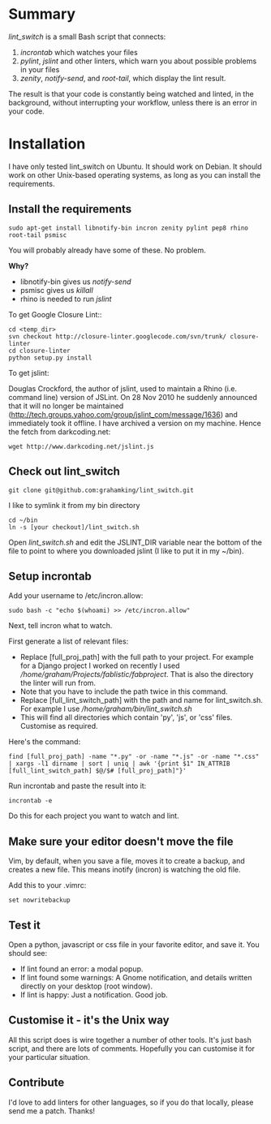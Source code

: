 
# Summary

*lint_switch* is a small Bash script that connects:

1. _incrontab_ which watches your files
1. _pylint_, _jslint_ and other linters, which warn you about possible problems
in your files
1. _zenity_, _notify-send_, and _root-tail_, which display the lint result.

The result is that your code is constantly being watched and linted,
in the background, without interrupting your workflow, unless
there is an error in your code.

# Installation

I have only tested lint_switch on Ubuntu. It should work on Debian.
It should work on other Unix-based operating systems, as long as you
can install the requirements.

## Install the requirements

    sudo apt-get install libnotify-bin incron zenity pylint pep8 rhino root-tail psmisc

You will probably already have some of these. No problem.

**Why?**

 - libnotify-bin gives us _notify-send_
 - psmisc gives us _killall_
 - rhino is needed to run _jslint_

To get Google Closure Lint::

    cd <temp_dir>
    svn checkout http://closure-linter.googlecode.com/svn/trunk/ closure-linter
    cd closure-linter
    python setup.py install

To get jslint:

Douglas Crockford, the author of jslint, used to maintain a 
Rhino (i.e. command line) version of JSLint. On 28 Nov 2010 he
suddenly announced that it will no longer be maintained
(http://tech.groups.yahoo.com/group/jslint_com/message/1636)
and immediately took it offline. I have archived a version
on my machine. Hence the fetch from darkcoding.net:

    wget http://www.darkcoding.net/jslint.js

## Check out lint_switch

    git clone git@github.com:grahamking/lint_switch.git

I like to symlink it from my bin directory

    cd ~/bin
    ln -s [your checkout]/lint_switch.sh

Open _lint_switch.sh_ and edit the JSLINT_DIR variable near
the bottom of the file to point to where you downloaded jslint
(I like to put it in my ~/bin).

## Setup incrontab

Add your username to /etc/incron.allow:

    sudo bash -c "echo $(whoami) >> /etc/incron.allow"

Next, tell incron what to watch. 

First generate a list of relevant files:

 - Replace [full_proj_path] with the full path to your project. 
For example for a Django project I worked on recently
I used _/home/graham/Projects/fablistic/fabproject_. That is also the
directory the linter will run from.  
 - Note that you have to include the path twice in this command.
 - Replace [full_lint_switch_path] with the path and name for lint_switch.sh.
For example I use _/home/graham/bin/lint_switch.sh_
 - This will find all directories which contain 'py', 'js', or 'css' files.
Customise as required.

Here's the command:

    find [full_proj_path] -name "*.py" -or -name "*.js" -or -name "*.css" | xargs -l1 dirname | sort | uniq | awk '{print $1" IN_ATTRIB [full_lint_switch_path] $@/$# [full_proj_path]"}'

Run incrontab and paste the result into it:

    incrontab -e

Do this for each project you want to watch and lint.

## Make sure your editor doesn't move the file

Vim, by default, when you save a file, moves it to create a backup, and
creates a new file. This means inotify (incron) is watching the old file.

Add this to your .vimrc:

    set nowritebackup 

## Test it

Open a python, javascript or css file in your favorite editor, and save it. 
You should see:

- If lint found an error: a modal popup.
- If lint found some warnings: A Gnome notification, and details written
directly on your desktop (root window).
- If lint is happy: Just a notification. Good job.

## Customise it - it's the Unix way

All this script does is wire together a number of other tools. It's just bash
script, and there are lots of comments. Hopefully you can customise it
for your particular situation.

## Contribute

I'd love to add linters for other languages, so if you do that locally,
please send me a patch. Thanks!

